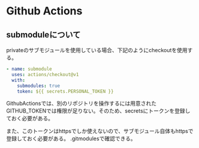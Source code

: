 # Github Actions 
## submoduleについて
privateのサブモジュールを使用している場合、下記のようにcheckoutを使用する。
```yml
- name: submodule
  uses: actions/checkout@v1
  with:
    submodules: true
    token: ${{ secrets.PERSONAL_TOKEN }}
```
GithubActionsでは、別のリポジトリを操作するには用意されたGITHUB_TOKENでは権限が足りない。そのため、secretsにトークンを登録しておく必要がある。

また、このトークンはhttpsでしか使えないので、サブモジュール自体もhttpsで登録しておく必要がある。
.gitmodulesで確認できる。

